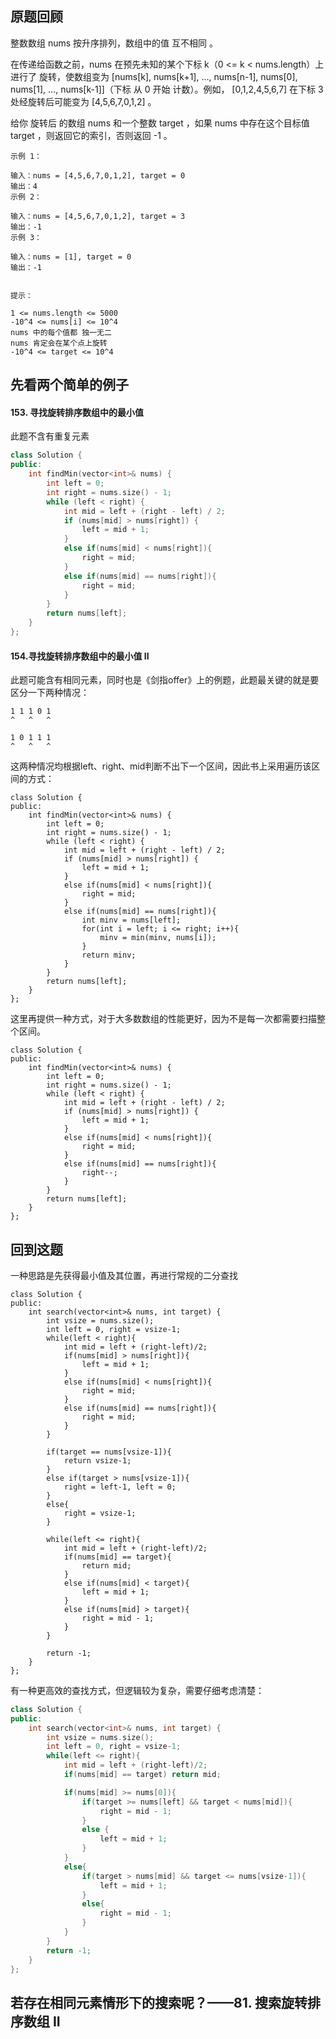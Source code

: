 ## 原题回顾
整数数组 nums 按升序排列，数组中的值 互不相同 。

在传递给函数之前，nums 在预先未知的某个下标 k（0 <= k < nums.length）上进行了 旋转，使数组变为 [nums[k], nums[k+1], ..., nums[n-1], nums[0], nums[1], ..., nums[k-1]]（下标 从 0 开始 计数）。例如， [0,1,2,4,5,6,7] 在下标 3 处经旋转后可能变为 [4,5,6,7,0,1,2] 。

给你 旋转后 的数组 nums 和一个整数 target ，如果 nums 中存在这个目标值 target ，则返回它的索引，否则返回 -1 。

```
示例 1：

输入：nums = [4,5,6,7,0,1,2], target = 0
输出：4
示例 2：

输入：nums = [4,5,6,7,0,1,2], target = 3
输出：-1
示例 3：

输入：nums = [1], target = 0
输出：-1
 

提示：

1 <= nums.length <= 5000
-10^4 <= nums[i] <= 10^4
nums 中的每个值都 独一无二
nums 肯定会在某个点上旋转
-10^4 <= target <= 10^4
```

## 先看两个简单的例子

#### 153. 寻找旋转排序数组中的最小值
此题不含有重复元素

```cpp
class Solution {
public:
    int findMin(vector<int>& nums) {
        int left = 0;
        int right = nums.size() - 1;
        while (left < right) {
            int mid = left + (right - left) / 2;
            if (nums[mid] > nums[right]) {          
                left = mid + 1;
            } 
            else if(nums[mid] < nums[right]){                               
                right = mid;
            }
            else if(nums[mid] == nums[right]){
                right = mid;
            }
        }
        return nums[left];
    }
};
```

#### 154.寻找旋转排序数组中的最小值 II
此题可能含有相同元素，同时也是《剑指offer》上的例题，此题最关键的就是要区分一下两种情况：

```
1 1 1 0 1
^   ^   ^

1 0 1 1 1
^   ^   ^
```

这两种情况均根据left、right、mid判断不出下一个区间，因此书上采用遍历该区间的方式：

```
class Solution {
public:
    int findMin(vector<int>& nums) {
        int left = 0;
        int right = nums.size() - 1;
        while (left < right) {
            int mid = left + (right - left) / 2;
            if (nums[mid] > nums[right]) {          
                left = mid + 1;
            } 
            else if(nums[mid] < nums[right]){               
                right = mid;
            }
            else if(nums[mid] == nums[right]){
                int minv = nums[left];
                for(int i = left; i <= right; i++){
                    minv = min(minv, nums[i]);
                }
                return minv;
            }
        }
        return nums[left];
    }
};
```

这里再提供一种方式，对于大多数数组的性能更好，因为不是每一次都需要扫描整个区间。

```
class Solution {
public:
    int findMin(vector<int>& nums) {
        int left = 0;
        int right = nums.size() - 1;
        while (left < right) {
            int mid = left + (right - left) / 2;
            if (nums[mid] > nums[right]) {          
                left = mid + 1;
            } 
            else if(nums[mid] < nums[right]){                       
                right = mid;
            }
            else if(nums[mid] == nums[right]){
                right--;
            }
        }
        return nums[left];
    }
};
```


## 回到这题
一种思路是先获得最小值及其位置，再进行常规的二分查找

```
class Solution {
public:
    int search(vector<int>& nums, int target) {
        int vsize = nums.size();
        int left = 0, right = vsize-1;
        while(left < right){
            int mid = left + (right-left)/2;
            if(nums[mid] > nums[right]){
                left = mid + 1;
            }
            else if(nums[mid] < nums[right]){
                right = mid;
            }
            else if(nums[mid] == nums[right]){
                right = mid;
            }
        }

        if(target == nums[vsize-1]){
            return vsize-1;
        }
        else if(target > nums[vsize-1]){
            right = left-1, left = 0;
        }
        else{
            right = vsize-1;
        }

        while(left <= right){
            int mid = left + (right-left)/2;
            if(nums[mid] == target){
                return mid;
            }
            else if(nums[mid] < target){
                left = mid + 1;
            }
            else if(nums[mid] > target){
                right = mid - 1;
            }
        }

        return -1;
    } 
};
```

有一种更高效的查找方式，但逻辑较为复杂，需要仔细考虑清楚：

```cpp
class Solution {
public:
    int search(vector<int>& nums, int target) {
        int vsize = nums.size();
        int left = 0, right = vsize-1;
        while(left <= right){
            int mid = left + (right-left)/2;
            if(nums[mid] == target) return mid;

            if(nums[mid] >= nums[0]){
                if(target >= nums[left] && target < nums[mid]){
                    right = mid - 1;
                }
                else {
                    left = mid + 1;
                }
            }
            else{
                if(target > nums[mid] && target <= nums[vsize-1]){
                    left = mid + 1;
                }
                else{
                    right = mid - 1;
                }
            }
        }
        return -1;
    } 
};
```

## 若存在相同元素情形下的搜索呢？——81. 搜索旋转排序数组 II


